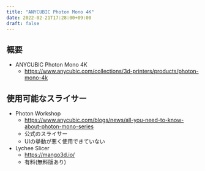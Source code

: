 ```yaml
---
title: "ANYCUBIC Photon Mono 4K"
date: 2022-02-21T17:28:00+09:00
draft: false
---
```


## 概要
* ANYCUBIC Photon Mono 4K
  * https://www.anycubic.com/collections/3d-printers/products/photon-mono-4k

## 使用可能なスライサー
* Photon Workshop
  * https://www.anycubic.com/blogs/news/all-you-need-to-know-about-photon-mono-series
  * 公式のスライサー
  * UIの挙動が悪く使用できていない
* Lychee Slicer
  * https://mango3d.io/
  * 有料(無料版あり)
